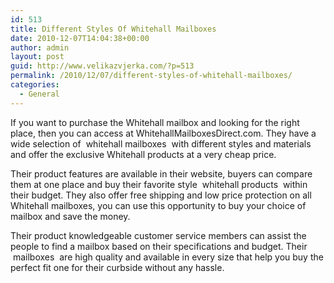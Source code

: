 ```yaml
---
id: 513
title: Different Styles Of Whitehall Mailboxes
date: 2010-12-07T14:04:38+00:00
author: admin
layout: post
guid: http://www.velikazvjerka.com/?p=513
permalink: /2010/12/07/different-styles-of-whitehall-mailboxes/
categories:
  - General
---
```

If you want to purchase the Whitehall mailbox and looking for the right place, then you can access at WhitehallMailboxesDirect.com. They have a wide selection of &nbsp;whitehall mailboxes&nbsp; with different styles and materials and offer the exclusive Whitehall products at a very cheap price.

Their product features are available in their website, buyers can compare them at one place and buy their favorite style &nbsp;whitehall products&nbsp; within their budget. They also offer free shipping and low price protection on all Whitehall mailboxes, you can use this opportunity to buy your choice of mailbox and save the money.

Their product knowledgeable customer service members can assist the people to find a mailbox based on their specifications and budget. Their &nbsp;mailboxes&nbsp; are high quality and available in every size that help you buy the perfect fit one for their curbside without any hassle.